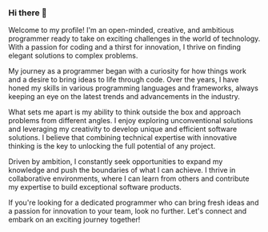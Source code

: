 ### Hi there 👋

Welcome to my profile! I'm an open-minded, creative, and ambitious programmer ready to take on exciting challenges in the world of technology. With a passion for coding and a thirst for innovation, I thrive on finding elegant solutions to complex problems.

My journey as a programmer began with a curiosity for how things work and a desire to bring ideas to life through code. Over the years, I have honed my skills in various programming languages and frameworks, always keeping an eye on the latest trends and advancements in the industry.

What sets me apart is my ability to think outside the box and approach problems from different angles. I enjoy exploring unconventional solutions and leveraging my creativity to develop unique and efficient software solutions. I believe that combining technical expertise with innovative thinking is the key to unlocking the full potential of any project.

Driven by ambition, I constantly seek opportunities to expand my knowledge and push the boundaries of what I can achieve. I thrive in collaborative environments, where I can learn from others and contribute my expertise to build exceptional software products.

If you're looking for a dedicated programmer who can bring fresh ideas and a passion for innovation to your team, look no further. Let's connect and embark on an exciting journey together!

<!--
**RafalGontarski/RafalGontarski** is a ✨ _special_ ✨ repository because its `README.md` (this file) appears on your GitHub profile.

Here are some ideas to get you started:

- 🔭 I’m currently working on ...
- 🌱 I’m currently learning ...
- 👯 I’m looking to collaborate on ...
- 🤔 I’m looking for help with ...
- 💬 Ask me about ...
- 📫 How to reach me: ...
- 😄 Pronouns: ...
- ⚡ Fun fact: ...
-->
